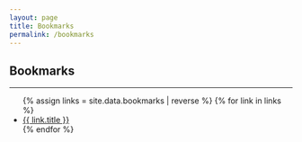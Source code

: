 ```yaml
---
layout: page
title: Bookmarks
permalink: /bookmarks
---
```


## Bookmarks

---

<ul class="posts til">
  {% assign links = site.data.bookmarks | reverse %}
  {% for link in links %}
      <li>
        <a class="post" href="{{ link.url }}">{{ link.title }}</a>
      </li>
  {% endfor %}
</ul>

